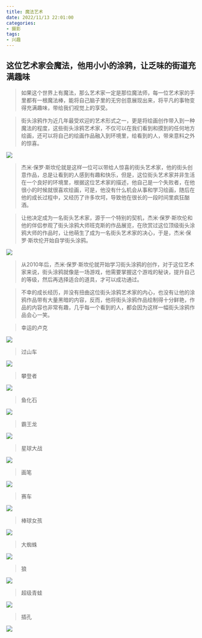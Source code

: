 ```yaml
---
title: 魔法艺术
date: 2022/11/13 22:01:00
categories:
- 摄影
tags:
- 兴趣
---
```


## 这位艺术家会魔法，他用小小的涂鸦，让乏味的街道充满趣味


> 如果这个世界上有魔法，那么艺术家一定是那位魔法师，每一位艺术家的手里都有一根魔法棒，能将自己脑子里的无穷创意展现出来，将平凡的事物变得充满趣味，带给我们视觉上的享受。

> 街头涂鸦作为近几年最受欢迎的艺术形式之一，更是将绘画创作带入到一种魔法的程度，这些街头涂鸦艺术家，不仅可以在我们看到和摸到的任何地方绘画，还可以将自己的绘画作品融入到环境里，给看到的人，带来意料之外的惊喜。

![](https://pics0.baidu.com/feed/77c6a7efce1b9d16d494982f1ef3f5848d5464e1.jpeg@f_auto?token=80fe7ed0d733ebeb5aea0f648f846666)

> 杰米·保罗·斯坎伦就是这样一位可以带给人惊喜的街头艺术家，他的街头创意作品，总是让看到的人感到有趣和快乐，但是，这位街头艺术家并非生活在一个良好的环境里，根据这位艺术家的描述，他自己是一个失败者，在他很小的时候就很喜欢绘画，可是，他没有什么机会从事和学习绘画，随后在他的成长过程中，又经历了许多坎坷，导致他在很长的一段时间里疯狂酗酒。

> 让他决定成为一名街头艺术家，源于一个特别的契机，杰米·保罗·斯坎伦和他的伴侣参观了街头涂鸦大师班克斯的作品展览，在欣赏过这位顶级街头涂鸦大师的作品时，让他萌生了成为一名街头艺术家的决心，于是，杰米·保罗·斯坎伦开始自学街头涂鸦。

![](https://pics7.baidu.com/feed/0b7b02087bf40ad175e512f9bb0150d4a9ecce64.jpeg@f_auto?token=d7058a952296a21414bdeff93a75c68d)

> 从2010年后，杰米·保罗·斯坎伦就开始学习街头涂鸦的创作，对于这位艺术家来说，街头涂鸦就像是一场游戏，他需要掌握这个游戏的秘诀，提升自己的等级，然后再选择适合的道具，才可以成功通过。

> 不幸的成长经历，并没有扭曲这位街头涂鸦艺术家的内心，也没有让他的涂鸦作品带有大量黑暗的内容，反而，他将街头涂鸦作品绘制得十分鲜艳，作品的内容也非常有趣，几乎每一个看到的人，都会因为这样一幅街头涂鸦作品会心一笑。

> 幸运的卢克

![](https://pics4.baidu.com/feed/aec379310a55b319b465deaab184c32dcefc170d.jpeg@f_auto?token=935809ae377634dd74e0fa8ab0fa492a)

> 过山车

![](https://pics5.baidu.com/feed/c995d143ad4bd1136d112617b082e5044afb05eb.jpeg@f_auto?token=6f9cca9cf0786010c8b383fc4a1efb08)

> 攀登者

![](https://pics7.baidu.com/feed/0df3d7ca7bcb0a46267cf8f4834eb72f6a60af5e.jpeg@f_auto?token=3fa34af3e6aac212a6a3e1b888a70920)

> 鱼化石

![](https://pics0.baidu.com/feed/cf1b9d16fdfaaf51fa2fe8e06679d5e5f11f7a5d.jpeg@f_auto?token=18a7e4547aeaaeebb5b1480b9813969e)

> 霸王龙

![](https://pics7.baidu.com/feed/8601a18b87d6277f6787f63ec3155e3be824fcdd.jpeg@f_auto?token=312ae34a15ebd03b3c093aa57647f552)

> 星球大战

![](https://pics5.baidu.com/feed/96dda144ad34598235ad6ce6e6d970a6cbef845c.jpeg@f_auto?token=b0478178031f4b869c5dcbc6f697f842)

> 画笔

![](https://pics1.baidu.com/feed/fc1f4134970a304e1fc0d30224e5e68dc8175c24.jpeg@f_auto?token=a5cb45cea431d91225d29016898fe4f4)

> 赛车

![](https://pics7.baidu.com/feed/d62a6059252dd42aa70ba7afec161abec9eab869.jpeg@f_auto?token=9d2dfc6145d9511dbc9f8d31d7890886)

> 棒球女孩

![](https://pics4.baidu.com/feed/6a600c338744ebf89c53c73e37d496216059a74e.jpeg@f_auto?token=8494813a5fb033c55da4fbe7e8d23733)

> 大蜘蛛

![](https://pics4.baidu.com/feed/95eef01f3a292df5aab4b825571c1d6b34a87347.jpeg@f_auto?token=e80f45b3fc6d990b15bf5edeb43b386b)

> 狼

![](https://pics1.baidu.com/feed/faf2b2119313b07e22533675e6fad02896dd8c9e.jpeg@f_auto?token=99da6ffd9207578ba89cb3e99574b485)

> 超级青蛙

![](https://pics2.baidu.com/feed/4bed2e738bd4b31cc827363e6cfb66749f2ff8d1.jpeg@f_auto?token=7fe81305fa6e8775c0511cd63b61e530)

> 插孔

![](https://pics6.baidu.com/feed/342ac65c103853433dadc388793ef175cb8088f6.jpeg@f_auto?token=c214c25104433960a0f97e02ea2af714)

